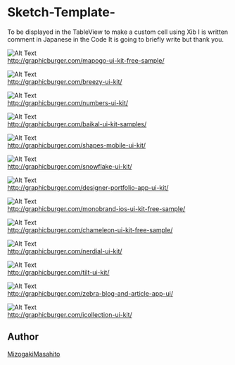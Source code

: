 # Sketch-Template-
To be displayed in the TableView to make a custom cell using Xib
I is written comment in Japanese in the Code 
It is going to briefly write but thank you.


![Alt Text](https://github.com/Sketch-MMizogaki/Sketch-Template/blob/master/Resouce/mapogo.png)  
http://graphicburger.com/mapogo-ui-kit-free-sample/

![Alt Text](https://github.com/Sketch-MMizogaki/Sketch-Template/blob/master/Resouce/Breezy-UI-Kit-600.jpg)  
http://graphicburger.com/breezy-ui-kit/

![Alt Text](https://github.com/Sketch-MMizogaki/Sketch-Template/blob/master/Resouce/NumbersUI600.jpg)  
http://graphicburger.com/numbers-ui-kit/

![Alt Text](https://github.com/Sketch-MMizogaki/Sketch-Template/blob/master/Resouce/Baikal_Presentation.jpg)  
http://graphicburger.com/baikal-ui-kit-samples/

![Alt Text](https://github.com/Sketch-MMizogaki/Sketch-Template/blob/master/Resouce/Shapes-Mobile-UI-600.jpg)  
http://graphicburger.com/shapes-mobile-ui-kit/

![Alt Text](https://github.com/Sketch-MMizogaki/Sketch-Template/blob/master/Resouce/snowflake_elements600.jpg)  
http://graphicburger.com/snowflake-ui-kit/

![Alt Text](https://github.com/Sketch-MMizogaki/Sketch-Template/blob/master/Resouce/Portfolio-App-Design-Ui600.jpg)  
http://graphicburger.com/designer-portfolio-app-ui-kit/

![Alt Text](https://github.com/Sketch-MMizogaki/Sketch-Template/blob/master/Resouce/Monobrand_ios.png)  
http://graphicburger.com/monobrand-ios-ui-kit-free-sample/

![Alt Text](https://github.com/Sketch-MMizogaki/Sketch-Template/blob/master/Resouce/graphicburger_preview.jpg)  
http://graphicburger.com/chameleon-ui-kit-free-sample/

![Alt Text](https://github.com/Sketch-MMizogaki/Sketch-Template/blob/master/Resouce/nerdial-UI-600.jpg)  
http://graphicburger.com/nerdial-ui-kit/

![Alt Text](https://github.com/Sketch-MMizogaki/Sketch-Template/blob/master/Resouce/tilt_gb_600x2906.jpg)  
http://graphicburger.com/tilt-ui-kit/

![Alt Text](https://github.com/Sketch-MMizogaki/Sketch-Template/blob/master/Resouce/zebra-ui-600.jpg)  
http://graphicburger.com/zebra-blog-and-article-app-ui/

![Alt Text](https://github.com/Sketch-MMizogaki/Sketch-Template/blob/master/Resouce/iCollection-UI-600.jpg)  
http://graphicburger.com/icollection-ui-kit/


## Author

[MizogakiMasahito](https://github.com/MMizogaki)
